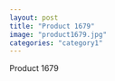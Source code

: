```yaml
---
layout: post
title: "Product 1679"
image: "product1679.jpg"
categories: "category1"
---
```

Product 1679
